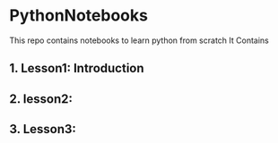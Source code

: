 # PythonNotebooks
This repo contains notebooks to learn python from scratch 
It Contains
    
## 1. Lesson1: Introduction

## 2. lesson2: 

## 3. Lesson3:
